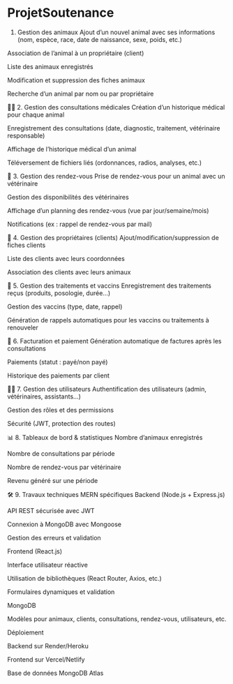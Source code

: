 # ProjetSoutenance
1. Gestion des animaux
Ajout d’un nouvel animal avec ses informations (nom, espèce, race, date de naissance, sexe, poids, etc.)

Association de l’animal à un propriétaire (client)

Liste des animaux enregistrés

Modification et suppression des fiches animaux

Recherche d’un animal par nom ou par propriétaire

🧑‍⚕️ 2. Gestion des consultations médicales
Création d’un historique médical pour chaque animal

Enregistrement des consultations (date, diagnostic, traitement, vétérinaire responsable)

Affichage de l’historique médical d’un animal

Téléversement de fichiers liés (ordonnances, radios, analyses, etc.)

📅 3. Gestion des rendez-vous
Prise de rendez-vous pour un animal avec un vétérinaire

Gestion des disponibilités des vétérinaires

Affichage d’un planning des rendez-vous (vue par jour/semaine/mois)

Notifications (ex : rappel de rendez-vous par mail)

🧍 4. Gestion des propriétaires (clients)
Ajout/modification/suppression de fiches clients

Liste des clients avec leurs coordonnées

Association des clients avec leurs animaux

💊 5. Gestion des traitements et vaccins
Enregistrement des traitements reçus (produits, posologie, durée…)

Gestion des vaccins (type, date, rappel)

Génération de rappels automatiques pour les vaccins ou traitements à renouveler

🧾 6. Facturation et paiement
Génération automatique de factures après les consultations

Paiements (statut : payé/non payé)

Historique des paiements par client

👨‍⚕️ 7. Gestion des utilisateurs
Authentification des utilisateurs (admin, vétérinaires, assistants…)

Gestion des rôles et des permissions

Sécurité (JWT, protection des routes)

📊 8. Tableaux de bord & statistiques
Nombre d’animaux enregistrés

Nombre de consultations par période

Nombre de rendez-vous par vétérinaire

Revenu généré sur une période

🛠️ 9. Travaux techniques MERN spécifiques
Backend (Node.js + Express.js)

API REST sécurisée avec JWT

Connexion à MongoDB avec Mongoose

Gestion des erreurs et validation

Frontend (React.js)

Interface utilisateur réactive

Utilisation de bibliothèques (React Router, Axios, etc.)

Formulaires dynamiques et validation

MongoDB

Modèles pour animaux, clients, consultations, rendez-vous, utilisateurs, etc.

Déploiement

Backend sur Render/Heroku

Frontend sur Vercel/Netlify

Base de données MongoDB Atlas
